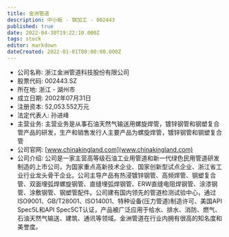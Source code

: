 ```yaml
---
title: 金洲管道
description: 中小板 - 钢加工 - 002443
published: true
date: 2022-04-30T19:22:10.000Z
tags: stock
editor: markdown
dateCreated: 2022-01-01T00:00:00.000Z
---
```


- 公司名称: 浙江金洲管道科技股份有限公司
- 股票代码: 002443.SZ
- 所在地: 浙江 - 湖州市
- 成立日期: 2002年07月31日
- 注册资本: 52,053.552万元
- 法定代表人: 孙进峰
- 主营业务: 主营业务是从事石油天然气输送用螺旋焊管，镀锌钢管和钢塑复合管产品的研发，生产和销售发行人主要产品为螺旋焊管，镀锌钢管和钢塑复合管
- 公司官网: [www.chinakingland.com](www.chinakingland.com)
- 公司介绍: 公司是一家主营高等级石油工业用管道和新一代绿色民用管道研发制造的上市公司，为国家重点高新技术企业、国家创新型试点企业、浙江省工业行业龙头骨干企业。公司主导产品有热浸镀锌钢管、高频焊管、钢塑复合管、双面埋弧焊螺旋钢管、直缝埋弧焊钢管、ERW直缝电阻焊钢管、涂漆钢管、涂敷钢管、钢塑管配件。公司建有国内领先的管道检测试验中心，通过ISO9001、GB/T28001、ISO14001、特种设备(压力管道)制造许可、美国API Spec5L和API Spec5CT认证，产品被广泛应用于给水、排水、消防、燃气、石油天然气输送、建筑、通讯等领域。金洲管道在行业内拥有很高的知名度和美誉度。


